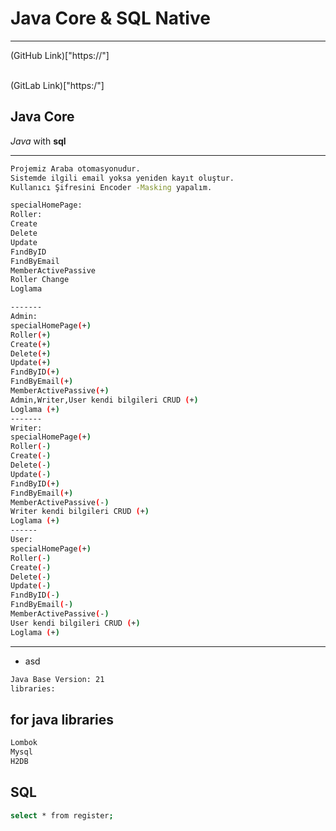 # Java Core & SQL Native

---

(GitHub Link)["https://"]

<br/>
(GitLab Link)["https:/"]

## Java Core
*Java* with **sql**
>
>
>
>
---

```sh
Projemiz Araba otomasyonudur.
Sistemde ilgili email yoksa yeniden kayıt oluştur.
Kullanıcı Şifresini Encoder -Masking yapalım.

specialHomePage: 
Roller:
Create
Delete
Update
FındByID
FındByEmail
MemberActivePassive
Roller Change 
Loglama 

-------
Admin: 
specialHomePage(+)
Roller(+)
Create(+)
Delete(+)
Update(+)
FındByID(+)
FındByEmail(+)
MemberActivePassive(+)
Admin,Writer,User kendi bilgileri CRUD (+)
Loglama (+)
-------
Writer:
specialHomePage(+)
Roller(-)
Create(-)
Delete(-)
Update(-)
FındByID(+)
FındByEmail(+)
MemberActivePassive(-)
Writer kendi bilgileri CRUD (+)
Loglama (+)
------ 
User: 
specialHomePage(+)
Roller(-)
Create(-)
Delete(-)
Update(-)
FındByID(-)
FındByEmail(-)
MemberActivePassive(-)
User kendi bilgileri CRUD (+)
Loglama (+)
```

---
- asd

```sh
Java Base Version: 21
libraries:
```

## for java  libraries
```sh
Lombok
Mysql
H2DB
```

## SQL
```sh
select * from register;
```

